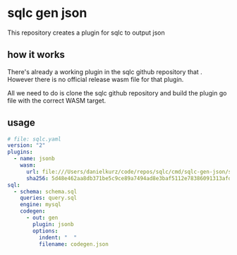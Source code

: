 # sqlc gen json

This repository creates a plugin for sqlc to output json

## how it works
There's already a working plugin in the sqlc github repository that .
However there is no official release wasm file for that plugin.

All we need to do is clone the sqlc github repository and build the plugin go file with the correct WASM target.

## usage

```yaml
# file: sqlc.yaml
version: "2"
plugins:
  - name: jsonb
    wasm:
      url: file:///Users/danielkurz/code/repos/sqlc/cmd/sqlc-gen-json/sqlc-gen-json.wasm
      sha256: 5d48e462aa8db371be5c9ce89a7494ad8e3baf5112e78386091313afd6930061
sql:
  - schema: schema.sql
    queries: query.sql
    engine: mysql
    codegen:
      - out: gen
        plugin: jsonb
        options:
          indent: "  "
          filename: codegen.json
```
